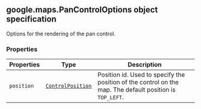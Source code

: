 <h2 id="PanControlOptions">google.maps.PanControlOptions object specification</h2>
<p>Options for the rendering of the pan control.</p><h3>Properties</h3><table summary="interface PanControlOptions - Properties" width="100%">
<thead>
<tr><th>Properties</th>
<th>Type</th>
<th>Description</th>
</tr></thead>
<tbody>
<tr>
<td><code>position</code></td>
<td><code><a href="https://github.com/amenadiel/google-maps-documentation/blob/master/docs/ControlPosition.md">ControlPosition</a></code></td>
<td>Position id. Used to specify the position of the control on the map. The default position is <code>TOP_LEFT</code>.</td>
</tr>
</tbody>
</table>